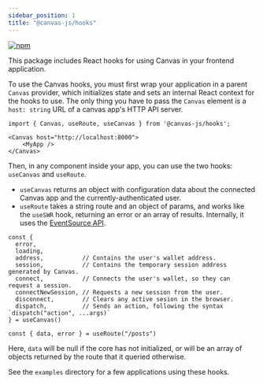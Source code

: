 ```yaml
---
sidebar_position: 1
title: "@canvas-js/hooks"
---
```


[![npm](https://img.shields.io/npm/v/@canvas-js/hooks?color=33cd56&logo=npm)](https://www.npmjs.com/package/@canvas-js/hooks)

This package includes React hooks for using Canvas in your frontend
application.

To use the Canvas hooks, you must first wrap your application in a
parent `Canvas` provider, which initializes state and sets an internal
React context for the hooks to use. The only thing you have to pass
the `Canvas` element is a `host: string` URL of a canvas app's HTTP
API server.

```tsx
import { Canvas, useRoute, useCanvas } from '@canvas-js/hooks';

<Canvas host="http://localhost:8000">
	<MyApp />
</Canvas>
```

Then, in any component inside your app, you can use the two hooks:
`useCanvas` and `useRoute`.

- `useCanvas` returns an object with configuration data about the
connected Canvas app and the currently-authenticated user.
- `useRoute` takes a string route and an object of params, and works
  like the `useSWR` hook, returning an error or an array of
  results. Internally, it uses the [EventSource
  API](https://developer.mozilla.org/en-US/docs/Web/API/EventSource).

```
const {
  error,
  loading,
  address,           // Contains the user's wallet address.
  session,           // Contains the temporary session address generated by Canvas.
  connect,           // Connects the user's wallet, so they can request a session.
  connectNewSession, // Requests a new session from the user.
  disconnect,        // Clears any active sesion in the browser.
  dispatch,          // Sends an action, following the syntax `dispatch("action", ...args)`
} = useCanvas()

const { data, error } = useRoute("/posts")
```

Here, `data` will be null if the core has not initialized, or will
be an array of objects returned by the route that it queried otherwise.

See the `examples` directory for a few applications using these hooks.
